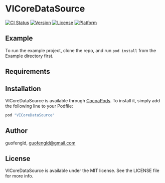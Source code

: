 # VICoreDataSource

[![CI Status](http://img.shields.io/travis/viroyalnj/VICoreDataSource.svg?style=flat)](https://travis-ci.org/viroyalnj/VICoreDataSource)
[![Version](https://img.shields.io/cocoapods/v/VICoreDataSource.svg?style=flat)](http://cocoapods.org/pods/VICoreDataSource)
[![License](https://img.shields.io/cocoapods/l/VICoreDataSource.svg?style=flat)](http://cocoapods.org/pods/VICoreDataSource)
[![Platform](https://img.shields.io/cocoapods/p/VICoreDataSource.svg?style=flat)](http://cocoapods.org/pods/VICoreDataSource)

## Example

To run the example project, clone the repo, and run `pod install` from the Example directory first.

## Requirements

## Installation

VICoreDataSource is available through [CocoaPods](http://cocoapods.org). To install
it, simply add the following line to your Podfile:

```ruby
pod "VICoreDataSource"
```

## Author

guofengld, guofengld@gmail.com

## License

VICoreDataSource is available under the MIT license. See the LICENSE file for more info.
